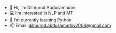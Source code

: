- 👋 Hi, I’m Dilmurod Abdusamadov
- 💻 I’m interested in NLP and MT
- 🐍 I’m currently learning Python
- 📫 Email: dilmurod.abdusamadov2004@gmail.com

